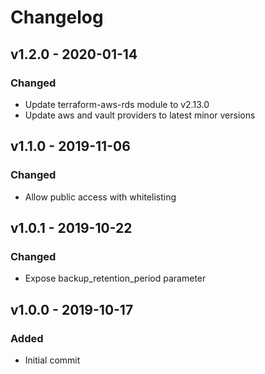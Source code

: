 # Changelog

## v1.2.0 - 2020-01-14
### Changed
- Update terraform-aws-rds module to v2.13.0
- Update aws and vault providers to latest minor versions

## v1.1.0 - 2019-11-06
### Changed
- Allow public access with whitelisting

## v1.0.1 - 2019-10-22
### Changed
- Expose backup_retention_period parameter

## v1.0.0 - 2019-10-17
### Added
- Initial commit
